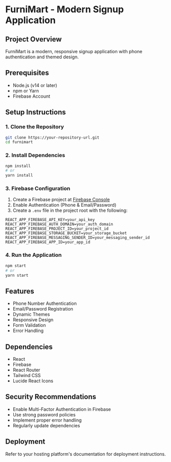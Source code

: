 <!-- # React + Vite

This template provides a minimal setup to get React working in Vite with HMR and some ESLint rules.

Currently, two official plugins are available:

- [@vitejs/plugin-react](https://github.com/vitejs/vite-plugin-react/blob/main/packages/plugin-react/README.md) uses [Babel](https://babeljs.io/) for Fast Refresh
- [@vitejs/plugin-react-swc](https://github.com/vitejs/vite-plugin-react-swc) uses [SWC](https://swc.rs/) for Fast Refresh -->

# FurniMart - Modern Signup Application

## Project Overview

FurniMart is a modern, responsive signup application with phone authentication and themed design.

## Prerequisites

- Node.js (v14 or later)
- npm or Yarn
- Firebase Account

## Setup Instructions

### 1. Clone the Repository

```bash
git clone https://your-repository-url.git
cd furnimart
```

### 2. Install Dependencies

```bash
npm install
# or
yarn install
```

### 3. Firebase Configuration

1. Create a Firebase project at [Firebase Console](https://console.firebase.google.com/)
2. Enable Authentication (Phone & Email/Password)
3. Create a `.env` file in the project root with the following:

```
REACT_APP_FIREBASE_API_KEY=your_api_key
REACT_APP_FIREBASE_AUTH_DOMAIN=your_auth_domain
REACT_APP_FIREBASE_PROJECT_ID=your_project_id
REACT_APP_FIREBASE_STORAGE_BUCKET=your_storage_bucket
REACT_APP_FIREBASE_MESSAGING_SENDER_ID=your_messaging_sender_id
REACT_APP_FIREBASE_APP_ID=your_app_id
```

### 4. Run the Application

```bash
npm start
# or
yarn start
```

## Features

- Phone Number Authentication
- Email/Password Registration
- Dynamic Themes
- Responsive Design
- Form Validation
- Error Handling

## Dependencies

- React
- Firebase
- React Router
- Tailwind CSS
- Lucide React Icons

## Security Recommendations

- Enable Multi-Factor Authentication in Firebase
- Use strong password policies
- Implement proper error handling
- Regularly update dependencies

## Deployment

Refer to your hosting platform's documentation for deployment instructions.

```

```

